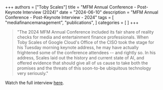 +++
authors = ["Toby Scales"]
title = "MFM Annual Conference - Post-Keynote Interview (2024)"
date = "2024-06-10"
description = "MFM Annual Conference - Post-Keynote Interview - 2024"
tags = [
    "mediafinancemanagement",
    "publications",
]
categories = [
]
+++
>"The 2024 MFM Annual Conference included its fair share of reality checks for media and entertainment finance professionals. When Toby Scales of Google Cloud's Office of the CISO took the stage for his Tuesday morning keynote address, he may have actually frightened some of the conference attendees -- and rightly so. In his address, Scales laid out the history and current state of AI, and offered evidence that should give all of us cause to take both the promises and the threats of this soon-to-be ubiquitous technology very seriously."

Watch the full interview [here](https://www.mediavillage.com/article/mfm-annual-conference-post-keynote-interview-googles-toby-scales-hits-attendees-with-ais-reality-video/).

